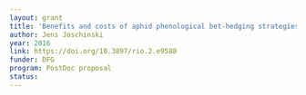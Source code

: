 ```yaml
---
layout: grant
title: 'Benefits and costs of aphid phenological bet-hedging strategies'
author: Jens Joschinski
year: 2016
link: https://doi.org/10.3897/rio.2.e9580
funder: DFG
program: PostDoc proposal
status:
---
```

